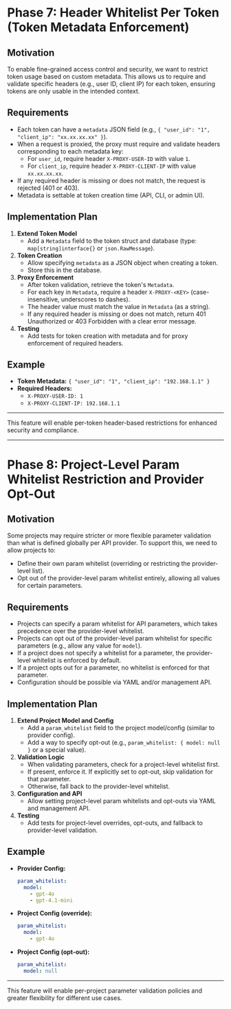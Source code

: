 # Phase 7: Header Whitelist Per Token (Token Metadata Enforcement)

## Motivation
To enable fine-grained access control and security, we want to restrict token usage based on custom metadata. This allows us to require and validate specific headers (e.g., user ID, client IP) for each token, ensuring tokens are only usable in the intended context.

## Requirements
- Each token can have a `metadata` JSON field (e.g., `{ "user_id": "1", "client_ip": "xx.xx.xx.xx" }`).
- When a request is proxied, the proxy must require and validate headers corresponding to each metadata key:
  - For `user_id`, require header `X-PROXY-USER-ID` with value `1`.
  - For `client_ip`, require header `X-PROXY-CLIENT-IP` with value `xx.xx.xx.xx`.
- If any required header is missing or does not match, the request is rejected (401 or 403).
- Metadata is settable at token creation time (API, CLI, or admin UI).

## Implementation Plan
1. **Extend Token Model**
   - Add a `Metadata` field to the token struct and database (type: `map[string]interface{}` or `json.RawMessage`).
2. **Token Creation**
   - Allow specifying `metadata` as a JSON object when creating a token.
   - Store this in the database.
3. **Proxy Enforcement**
   - After token validation, retrieve the token's `Metadata`.
   - For each key in `Metadata`, require a header `X-PROXY-<KEY>` (case-insensitive, underscores to dashes).
   - The header value must match the value in `Metadata` (as a string).
   - If any required header is missing or does not match, return 401 Unauthorized or 403 Forbidden with a clear error message.
4. **Testing**
   - Add tests for token creation with metadata and for proxy enforcement of required headers.

## Example
- **Token Metadata:** `{ "user_id": "1", "client_ip": "192.168.1.1" }`
- **Required Headers:**
  - `X-PROXY-USER-ID: 1`
  - `X-PROXY-CLIENT-IP: 192.168.1.1`

---
This feature will enable per-token header-based restrictions for enhanced security and compliance. 

---

# Phase 8: Project-Level Param Whitelist Restriction and Provider Opt-Out

## Motivation
Some projects may require stricter or more flexible parameter validation than what is defined globally per API provider. To support this, we need to allow projects to:
- Define their own param whitelist (overriding or restricting the provider-level list).
- Opt out of the provider-level param whitelist entirely, allowing all values for certain parameters.

## Requirements
- Projects can specify a param whitelist for API parameters, which takes precedence over the provider-level whitelist.
- Projects can opt out of the provider-level param whitelist for specific parameters (e.g., allow any value for `model`).
- If a project does not specify a whitelist for a parameter, the provider-level whitelist is enforced by default.
- If a project opts out for a parameter, no whitelist is enforced for that parameter.
- Configuration should be possible via YAML and/or management API.

## Implementation Plan
1. **Extend Project Model and Config**
   - Add a `param_whitelist` field to the project model/config (similar to provider config).
   - Add a way to specify opt-out (e.g., `param_whitelist: { model: null }` or a special value).
2. **Validation Logic**
   - When validating parameters, check for a project-level whitelist first.
   - If present, enforce it. If explicitly set to opt-out, skip validation for that parameter.
   - Otherwise, fall back to the provider-level whitelist.
3. **Configuration and API**
   - Allow setting project-level param whitelists and opt-outs via YAML and management API.
4. **Testing**
   - Add tests for project-level overrides, opt-outs, and fallback to provider-level validation.

## Example
- **Provider Config:**
  ```yaml
  param_whitelist:
    model:
      - gpt-4o
      - gpt-4.1-mini
  ```
- **Project Config (override):**
  ```yaml
  param_whitelist:
    model:
      - gpt-4o
  ```
- **Project Config (opt-out):**
  ```yaml
  param_whitelist:
    model: null
  ```

---
This feature will enable per-project parameter validation policies and greater flexibility for different use cases. 